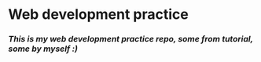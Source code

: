 # Web development practice
### *This is my web development practice repo, some from tutorial, some by myself :)*